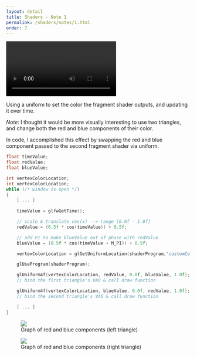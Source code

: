 ```yaml
---
layout: detail
title: Shaders - Note 1
permalink: /shaders/notes/1.html
order: 7
---
```


<video controls autoplay src="{{ site.baseurl }}/assets/shaders/notes/1/3.mp4"></video>

Using a uniform to set the color the fragment shader outputs, and updating it over time. 

*Note:* I thought it would be more visually interesting to use two triangles, and change both the red and blue components of their color. 

In code, I accomplished this effect by swapping the red and blue component passed to the second fragment shader via uniform. 


```c++
float timeValue; 
float redValue; 
float blueValue; 

int vertexColorLocation; 
int vertexColorLocation; 
while (/* window is open */) 
{ 
    [ ... ] 
        
    timeValue = glfwGetTime(); 

    // scale & translate cos(x) --> range [0.0f - 1.0f] 
    redValue = (0.5f * cos(timeValue)) + 0.5f; 

    // add PI to make blueValue out of phase with redValue 
    blueValue = (0.5f * cos(timeValue + M_PI)) + 0.5f; 

    vertexColorLocation = glGetUniformLocation(shaderProgram,"customColor"); 

    glUseProgram(shaderProgram); 

    glUniform4f(vertexColorLocation, redValue, 0.0f, blueValue, 1.0f); 
    // bind the first triangle's VAO & call draw function 

    glUniform4f(vertexColorLocation, blueValue, 0.0f, redValue, 1.0f); 
    // bind the second triangle's VAO & call draw function 

    [ ... ] 
}
```


<figure>
    <img src="{{ site.baseurl }}/assets/shaders/notes/1/1.png">
    <figcaption>
        Graph of red and blue components (left triangle)
    </figcaption>
</figure>

<figure>
    <img src="{{ site.baseurl }}/assets/shaders/notes/1/2.png">
    <figcaption>
        Graph of red and blue components (right triangle)
    </figcaption>
</figure>
    